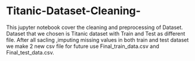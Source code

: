 # Titanic-Dataset-Cleaning-
This jupyter notebook cover the cleaning and preprocessing of Dataset.
Dataset that we chosen is Titanic dataset with Train and Test as different file.
After all sacling ,imputing missing values in both train and test dataset we make 2 new csv file for future use Final_train_data.csv and Final_test_data.csv.
